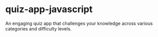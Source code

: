# quiz-app-javascript
An engaging quiz app that challenges your knowledge across various categories and difficulty levels.
